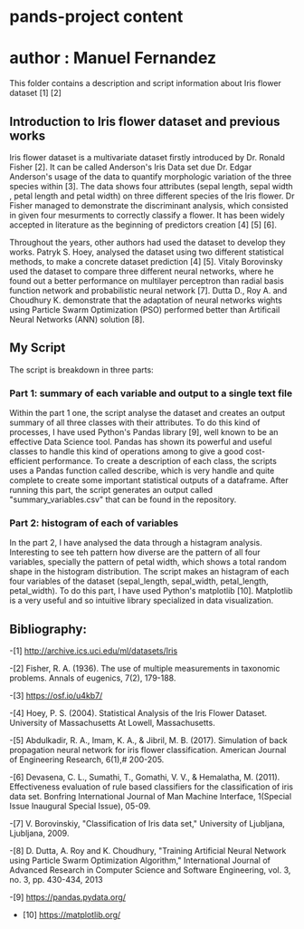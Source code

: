 # pands-project content
# author :  Manuel Fernandez
This folder contains a description and script information about Iris flower dataset [1] [2]

## Introduction to Iris flower dataset and previous works

Iris flower dataset is a multivariate dataset firstly introduced by Dr. Ronald Fisher [2]. It can be called Anderson's Iris Data set due Dr. Edgar Anderson's usage of the data to quantify morphologic variation of the three species within [3]. The data shows four attributes (sepal length, sepal width , petal length and petal width) on three different species of the Iris flower. Dr Fisher managed to demonstrate the discriminant analysis, which consisted in given four mesurments to correctly classify a flower. It has been widely accepted in literature as the beginning of predictors creation [4] [5] [6].

Throughout the years, other authors had used the dataset to develop they works. Patryk S. Hoey, analysed the dataset using two different statistical methods, to make a concrete dataset prediction [4] [5]. Vitaly Borovinsky used the dataset to compare three different neural networks, where he found out a better performance on multilayer perceptron than radial basis function network and probabilistic neural network [7]. Dutta D., Roy A. and Choudhury K. demonstrate that the adaptation of neural networks wights using Particle Swarm Optimization (PSO) performed better than Artificail Neural Networks (ANN) solution [8].

## My Script

The script is breakdown in three parts:

### Part 1: summary of each variable and output to a single text file

Within the part 1 one, the script analyse the dataset and creates an output summary of all three classes with their attributes. To do this kind of processes, I have used Python's Pandas library [9], well known to be an effective Data Science tool. Pandas has shown its powerful and useful classes to handle this kind of operations among to give a good cost-efficient performance. To create a description of each class, the scripts uses a Pandas function called describe, which is very handle and quite complete to create some important statistical outputs of a dataframe. After running this part, the script generates an output called "summary_variables.csv" that can be found in the repository.

### Part 2: histogram of each of variables

In the part 2, I have analysed the data through a histagram analysis. Interesting to see teh pattern how diverse are the pattern of all four variables, specially the pattern of petal width, which shows a total random shape in the histogram distribution. The script makes an histagram of each four variables of the dataset (sepal_length, sepal_width, petal_length, petal_width). To do this part, I have used Python's matplotlib [10]. Matplotlib is a very useful and so intuitive library specialized in data visualization.


## Bibliography:

-[1] http://archive.ics.uci.edu/ml/datasets/Iris

-[2] Fisher, R. A. (1936). The use of multiple measurements in taxonomic problems. Annals of eugenics, 7(2), 179-188.

-[3] https://osf.io/u4kb7/

-[4] Hoey, P. S. (2004). Statistical Analysis of the Iris Flower Dataset. University of Massachusetts At Lowell, Massachusetts.

-[5] Abdulkadir, R. A., Imam, K. A., & Jibril, M. B. (2017). Simulation of back propagation neural network for iris flower classification. American Journal of Engineering Research,  6(1),# 200-205.

-[6] Devasena, C. L., Sumathi, T., Gomathi, V. V., & Hemalatha, M. (2011). Effectiveness evaluation of rule based classifiers for the classification of iris data set. Bonfring International Journal of Man Machine Interface, 1(Special Issue Inaugural Special Issue), 05-09.

-[7] V. Borovinskiy, "Classification of Iris data set," University of Ljubljana, Ljubljana, 2009.

-[8] D. Dutta, A. Roy and K. Choudhury, "Training Artificial Neural Network using Particle Swarm Optimization Algorithm," International Journal of Advanced Research in Computer Science and Software Engineering, vol. 3, no. 3, pp. 430-434, 2013

-[9] https://pandas.pydata.org/

- [10] https://matplotlib.org/
